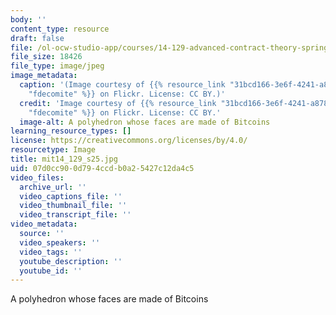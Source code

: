 ```yaml
---
body: ''
content_type: resource
draft: false
file: /ol-ocw-studio-app/courses/14-129-advanced-contract-theory-spring-2025/mit14_129_s25.jpg
file_size: 18426
file_type: image/jpeg
image_metadata:
  caption: '(Image courtesy of {{% resource_link "31bcd166-3e6f-4241-a878-82018aab2d13"
    "fdecomite" %}} on Flickr. License: CC BY.)'
  credit: 'Image courtesy of {{% resource_link "31bcd166-3e6f-4241-a878-82018aab2d13"
    "fdecomite" %}} on Flickr. License: CC BY.'
  image-alt: A polyhedron whose faces are made of Bitcoins
learning_resource_types: []
license: https://creativecommons.org/licenses/by/4.0/
resourcetype: Image
title: mit14_129_s25.jpg
uid: 07d0cc90-0d79-4ccd-b0a2-5427c12da4c5
video_files:
  archive_url: ''
  video_captions_file: ''
  video_thumbnail_file: ''
  video_transcript_file: ''
video_metadata:
  source: ''
  video_speakers: ''
  video_tags: ''
  youtube_description: ''
  youtube_id: ''
---
```

A polyhedron whose faces are made of Bitcoins